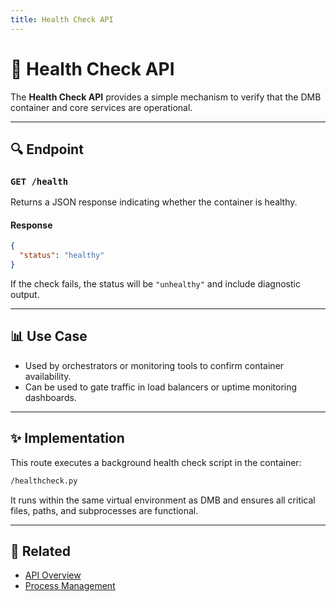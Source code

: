 ```yaml
---
title: Health Check API
---
```


# 🌊 Health Check API

The **Health Check API** provides a simple mechanism to verify that the DMB container and core services are operational.

---

## 🔍 Endpoint

### `GET /health`
Returns a JSON response indicating whether the container is healthy.

#### Response
```json
{
  "status": "healthy"
}
```

If the check fails, the status will be `"unhealthy"` and include diagnostic output.

---

## 📊 Use Case
- Used by orchestrators or monitoring tools to confirm container availability.
- Can be used to gate traffic in load balancers or uptime monitoring dashboards.

---

## ✨ Implementation
This route executes a background health check script in the container:
```bash
/healthcheck.py
```
It runs within the same virtual environment as DMB and ensures all critical files, paths, and subprocesses are functional.

---

## 🔗 Related
- [API Overview](index.md)
- [Process Management](process.md)

